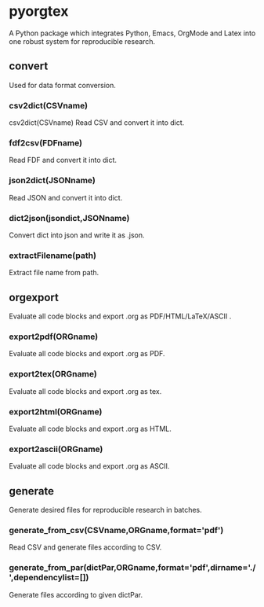 # pyorgtex
A Python package which integrates Python, Emacs, OrgMode and Latex into one robust system for reproducible research.

## convert
Used for data format conversion.
### csv2dict(CSVname)
csv2dict(CSVname)
Read CSV and convert it into dict.
### fdf2csv(FDFname)
Read FDF and convert it into dict.
### json2dict(JSONname)
Read JSON and convert it into dict.
### dict2json(jsondict,JSONname)
Convert dict into json and write it as .json.
### extractFilename(path)
Extract file name from path.

## orgexport
Evaluate all code blocks and export .org as PDF/HTML/LaTeX/ASCII .
### export2pdf(ORGname)
Evaluate all code blocks and export .org as PDF.
### export2tex(ORGname)
Evaluate all code blocks and export .org as tex.
### export2html(ORGname)
Evaluate all code blocks and export .org as HTML.
### export2ascii(ORGname)
Evaluate all code blocks and export .org as ASCII.

## generate
Generate desired files for reproducible research in batches.
### generate_from_csv(CSVname,ORGname,format='pdf')
Read CSV and generate files according to CSV.
### generate_from_par(dictPar,ORGname,format='pdf',dirname='./',dependencylist=[])
Generate files according to given dictPar.
